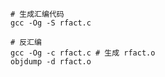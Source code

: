 ```shell script
# 生成汇编代码
gcc -Og -S rfact.c

# 反汇编
gcc -Og -c rfact.c # 生成 rfact.o
objdump -d rfact.o
```
